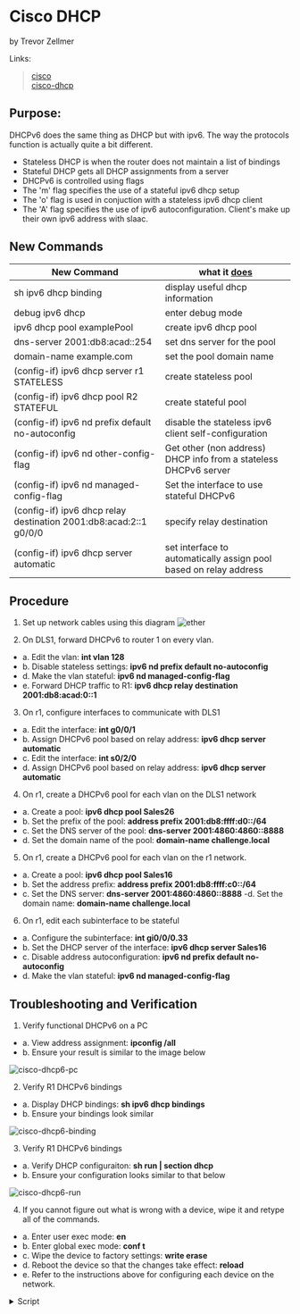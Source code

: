 # Cisco DHCP
by Trevor Zellmer </br>

Links:
> [cisco](cisco.md) </br>
> [cisco-dhcp](cisco-dhcp.md) </br>


## Purpose:
DHCPv6 does the same thing as DHCP but with ipv6. The way the protocols function is actually quite a bit different.


- Stateless DHCP is when the router does not maintain a list of bindings
- Stateful DHCP gets all DHCP assignments from a server
- DHCPv6 is controlled using flags
- The 'm' flag specifies the use of a stateful ipv6 dhcp setup
- The 'o' flag is used in conjuction with a stateless ipv6 dhcp client
- The 'A' flag specifies the use of ipv6 autoconfiguration. Client's make up their own ipv6 address with    slaac.

## New Commands
New Command | what it [does](does.md)
------------|-------------
sh ipv6 dhcp binding | display useful dhcp information
debug ipv6 dhcp | enter debug mode
ipv6 dhcp pool examplePool | create ipv6 dhcp pool
dns-server 2001:db8:acad::254 | set dns server for the pool
domain-name example.com | set the pool domain name
(config-if) ipv6 dhcp server r1 STATELESS | create stateless pool
(config-if) ipv6 dhcp pool R2 STATEFUL | create stateful pool
(config-if) ipv6 nd prefix default no-autoconfig | disable the stateless ipv6 client self-configuration
(config-if) ipv6 nd other-config-flag | Get other (non address) DHCP info from a stateless DHCPv6 server
(config-if) ipv6 nd managed-config-flag | Set the interface to use stateful DHCPv6
(config-if) ipv6 dhcp relay destination 2001:db8:acad:2::1 g0/0/0 | specify relay destination
(config-if) ipv6 dhcp server automatic | set interface to automatically assign pool based on relay address



## Procedure
1. Set up network cables using this diagram
![ether](cisco-ether.png)
 

2. On DLS1, forward DHCPv6 to router 1 on every vlan.
- a. Edit the vlan: **int vlan 128**
- b. Disable stateless settings: **ipv6 nd prefix default no-autoconfig**
- d. Make the vlan stateful: **ipv6 nd managed-config-flag**
- e. Forward DHCP traffic to R1: **ipv6 dhcp relay destination 2001:db8:acad:0::1**


3. On r1, configure interfaces to communicate with DLS1
- a. Edit the interface: **int g0/0/1**
- b. Assign DHCPv6 pool based on relay address: **ipv6 dhcp server automatic**
- c. Edit the interface: **int s0/2/0**
- d. Assign DHCPv6 pool based on relay address: **ipv6 dhcp server automatic**


4. On r1, create a DHCPv6 pool for each vlan on the DLS1 network
- a. Create a pool: **ipv6 dhcp pool Sales26**
- b. Set the prefix of the pool: **address prefix 2001:db8:ffff:d0::/64**
- c. Set the DNS server of the pool: **dns-server 2001:4860:4860::8888**
- d. Set the domain name of the pool: **domain-name challenge.local**


5. On r1, create a DHCPv6 pool for each vlan on the r1 network.
- a. Create a pool: **ipv6 dhcp pool Sales16**
- b. Set the address prefix:  **address prefix 2001:db8:ffff:c0::/64**
- c. Set the DNS server:  **dns-server 2001:4860:4860::8888**
 -d. Set the domain name: **domain-name challenge.local**

6. On r1, edit each subinterface to be stateful
- a. Configure the subinterface: **int gi0/0/0.33**
- b. Set the DHCP server of the interface: **ipv6 dhcp server Sales16**
- c. Disable address autoconfiguration: **ipv6 nd prefix default no-autoconfig**
- d. Make the vlan stateful: **ipv6 nd managed-config-flag**


## Troubleshooting and Verification

1. Verify functional DHCPv6 on a PC
- a. View address assignment: **ipconfig /all**
- b. Ensure your result is similar to the image below

![cisco-dhcp6-pc](cisco-dhcp6-pc.PNG)

2. Verify R1 DHCPv6 bindings
- a. Display DHCP bindings: **sh ipv6 dhcp bindings**
- b. Ensure your bindings look similar

![cisco-dhcp6-binding](cisco-dhcp6-binding.PNG)

3. Verify R1 DHCPv6 bindings
- a. Verify DHCP configuraiton: **sh run | section dhcp**
- b. Ensure your configuration looks similar to that below

![cisco-dhcp6-run](cisco-dhcp6-run.PNG)


4. If you cannot figure out what is wrong with a device, wipe it and retype all of the commands.
- a. Enter user exec mode: **en** </br>
- b. Enter global exec mode: **conf t** </br>
- c. Wipe the device to factory settings:  **write erase** </br>
- d. Reboot the device so that the changes take effect: **reload** </br>
- e. Refer to the instructions above for configuring each device on the network.



<details> <summary>Script</summary>


```
! ===============================
! This is switch 1 config
en
config t
hostname ALS1
no ip domain-lookup
line con 0
password cisco login
logging sync
exec-time 120 0
enable secret class
service password-encryption
ip domain name challenge.local
crypto key generate rsa
1024
ip ssh ver 2
username student secret cisco 
username admin priv 15 secret cisco 
line vty 0 15
transport input ssh
login local
banner motd % keep out %
ip default-gateway 172.16.63.1
vlan 33
name Sales
exit
vlan 44
name Manufacturing
exit
vlan 55
name Admin
exit
vlan 63
name ITmgmt
exit
vlan 888
name NativeONLY
exit
int range gi1/0/1-8
switchport mode access
switchport access vlan 33
no shut
exit
int range gi1/0/9-12
switchport mode access
switchport access vlan 44
no shut
exit
int range gi1/0/13-18
switchport mode access
switchport access vlan 55
no shut
exit
int vlan 63
ip add 172.16.63.5 255.255.255.128
desc ITmgmt
no shut
exit
int range gi1/0/20-21
shut
channel-group 2 mode desir
int po2
shut
desc connect to ALS4
!switchport trunk encapsulation dot1q
switchport nonegotiate
switchport mode trunk
switchport trunk allowed vlan 33,44,55,63
switchport trunk native vlan 888
no shut
exit
int gi1/0/23
!switchport trunk encapsulation dot1q
switchport nonegotiate
switchport mode trunk
switchport trunk allowed vlan 33,44,55,63
switchport trunk native vlan 888
no shut
exit
int range gi1/0/24, gi1/0/22
shut
channel-group 1 mode active
int po1
shut
!switchport trunk encapsulation dot1q
switchport nonegotiate
switchport mode trunk
switchport trunk allowed vlan 33,44,55,63
switchport trunk native vlan 888
no shut
exit
spanning-tree mode rapid-pvst
spanning-tree portfast default
spanning-tree portfast bpduguard default
spanning-tree vlan 33 root primary
spanning-tree vlan 44 root primary
spanning-tree vlan 55 root secondary
spanning-tree vlan 63 root secondary
ip access-list standard BlockSales
 remark Block R1 Sales network
 deny   172.16.33.0 0.0.0.255
 remark Block 3750-2 Sales network
 deny   172.16.128.0 0.0.0.255
 permit any
line vty 0 15
 access-class BlockSales in
!copy run start
!show arp
!show run


! ===============================
! This is switch 2 config
en
config t
hostname ALS2
no ip domain-lookup
line con 0
password cisco
login
logging sync
exec-time 120 0
enable secret class
service password-encryption
ip domain name challenge.local
crypto key generate rsa
1024
ip ssh ver 2
username student secret cisco 
username admin priv 15 secret cisco
line vty 0 15
transport input ssh
login local
banner motd % keep out %
ip default-gateway 172.16.63.1
vlan 33
name Sales
exit
vlan 44
name Manufacturing
exit
vlan 55
name Admin
exit
vlan 63
name ITmgmt
exit
vlan 888
name NativeONLY
exit
int range gi1/0/1-6
switchport mode access
switchport access vlan 33
no shut
exit
int range gi1/0/7-14
switchport mode access
switchport access vlan 44
no shut
exit
int range gi1/0/15-20
switchport mode access
switchport access vlan 55
no shut
exit
int vlan 63
ip add 172.16.63.6 255.255.255.128
desc ITmgmt
no shut
exit
int range gi1/0/23-24
shut
channel-group 1 mode active
int po1
shut
!switchport trunk encapsulation dot1q
switchport nonegotiate
switchport mode trunk
switchport trunk allowed vlan 33,44,55,63
switchport trunk native vlan 888
no shut
exit
int range gi1/0/21-22
shut
channel-group 2 mode active
int po2
shut
desc Connect to ALS4
!switchport trunk encapsulation dot1q
switchport nonegotiate
switchport mode trunk
switchport trunk allowed vlan 33,44,55,63
switchport trunk native vlan 888
no shut
exit
spanning-tree mode rapid-pvst
spanning-tree portfast default
spanning-tree portfast bpduguard default
ip access-list standard BlockSales
 remark Block R1 Sales network
 deny   172.16.33.0 0.0.0.255
 remark Block 3750-2 Sales network
 deny   172.16.128.0 0.0.0.255
 permit any
line vty 0 15
 access-class BlockSales in
!sh ip trunk brief
!sh vlan brief
!copy run start
!show arp
!show run

! ===============================
! This is ALS3 config
en
config t
hostname ALS3
no ip domain-lookup
line con 0
password cisco
login
logging sync
exec-time 120 0
enable secret class
service password-encryption
ip domain name challenge.local
crypto key generate rsa
1024
ip ssh ver 2
username student secret cisco 
username admin priv 15 secret cisco
line vty 0 15
transport input ssh
login local
banner motd % keep out %
ip default-gateway 172.16.153.1
vlan 128
name Sales
exit
vlan 138
name Manufacturing
exit
vlan 148
name Admin
exit
vlan 153
name ITmgmt
exit
vlan 999
name NativeONLY
exit
int range gi1/0/1-8
switchport mode access
switchport access vlan 128
no shut
exit
int range gi1/0/9-12
switchport mode access
switchport access vlan 138
no shut
exit
int range gi1/0/13-18
switchport mode access
switchport access vlan 148
no shut
exit
int vlan 153
ip add 172.16.153.6 255.255.255.128
desc ITmgmt
no shut
exit
int range gi1/0/23-24
shut
channel-group 1 mode desir
int po1
shut
desc Connect to DLS1
!sdm prefer dual-ipv4-and-ipv6 default
!switchport trunk encapsulation dot1q
switchport nonegotiate
switchport mode trunk
switchport trunk allowed vlan 128,138,148,153
switchport trunk native vlan 999
no shut
exit
spanning-tree mode rapid-pvst
spanning-tree portfast default
spanning-tree portfast bpduguard default
ip access-list standard BlockSales
 remark Block R1 Sales network
 deny   172.16.33.0 0.0.0.255
 remark Block 3750-2 Sales network
 deny   172.16.128.0 0.0.0.255
 permit any
line vty 0 15
 access-class BlockSales in
!sh ip trunk brief
!sh vlan brief
!copy run start
!show arp
!show run


! ===============================
! This is switch 4 config
en
config t
hostname ALS4
no ip domain-lookup
line con 0
password cisco
login
logging sync
exec-time 120 0
enable secret class
service password-encryption
ip domain name challenge.local
crypto key generate rsa
1024
ip ssh ver 2
username student secret cisco 
username admin priv 15 secret cisco
line vty 0 15
transport input ssh
login local
banner motd % keep out %
ip default-gateway 172.16.63.1
vlan 33
name Sales
exit
vlan 44
name Manufacturing
exit
vlan 55
name Admin
exit
vlan 63
name ITmgmt
exit
vlan 888
name NativeONLY
exit
int range gi1/0/1-6
switchport mode access
switchport access vlan 33
no shut
exit
int range gi1/0/7-14
switchport mode access
switchport access vlan 44
no shut
exit
int range gi1/0/15-22
switchport mode access
switchport access vlan 55
no shut
exit
int vlan 63
ip add 172.16.63.7 255.255.255.128
desc ITmgmt
no shut
exit
int range gi1/0/23-24
shut
channel-group 1 mode desir
int po1
shut
desc Connect to ALS1
!switchport trunk encapsulation dot1q
switchport nonegotiate
switchport mode trunk
switchport trunk allowed vlan 33,44,55,63
switchport trunk native vlan 888
no shut
exit
int range gi1/0/21-22
shut
channel-group 2 mode active
int po2
shut
desc Connect to ALS2
!switchport trunk encapsulation dot1q
switchport nonegotiate
switchport mode trunk
switchport trunk allowed vlan 33,44,55,63
switchport trunk native vlan 888
no shut
exit
spanning-tree mode rapid-pvst
spanning-tree portfast default
spanning-tree portfast bpduguard default
spanning-tree vlan 63 root primary
spanning-tree vlan 55 root primary
spanning-tree vlan 33 root secondary
spanning-tree vlan 44 root secondary
ip access-list standard BlockSales
 remark Block R1 Sales network
 deny   172.16.33.0 0.0.0.255
 remark Block 3750-2 Sales network
 deny   172.16.128.0 0.0.0.255
 permit any
line vty 0 15
 access-class BlockSales in
!sh ip trunk brief
!sh vlan brief
!copy run start
!show arp
!show run




! ===============================
! This is DLS1 config
en
config t
hostname DLS1
no ip domain-lookup
line con 0
password cisco
login
logging sync
exec-time 120 0
enable secret class
service password-encryption
ip domain name challenge.local
crypto key generate rsa
1024
ip ssh ver 2
username student secret cisco 
username admin priv 15 secret cisco
line vty 0 15
transport input ssh
login local
banner motd % keep out %
ip default-gateway 172.254.0.1
ip routing
!sdm prefer dual-ipv4-and-ipv6 default
ipv6 unicast-routing
do copy run start

!---- DLS1 part 2 of commands ----

vlan 138
name Sales
exit
vlan 138
name Manufacturing
vlan 148
name Admin
vlan 153
name ITmgmt
vlan 999
name NativeONLY
exit
int vlan 128
ip add 172.16.128.1 255.255.255.0
ipv6 add 2001:db8:ffff:d0::1/64
ipv6 add FE80::A link-local
ip helper-address 192.168.150.1
exit
int vlan 138
ip add 172.16.138.1 255.255.255.0
ipv6 add 2001:db8:ffff:d1::1/64
ipv6 add FE80::A link-local
ip helper-address 192.168.150.1
exit
int vlan 148
ip add 172.16.148.1 255.255.255.0
ipv6 add 2001:db8:ffff:d2::1/64
ipv6 add FE80::A link-local
ip helper-address 192.168.150.1
exit
int vlan 153
ip add 172.16.153.1 255.255.255.0
ip helper-address 192.168.150.1
exit
int range gi1/0/1-8
switchport mode access
switchport access vlan 128
no shut
exit
int range gi1/0/9-12
switchport mode access
switchport access vlan 138
no shut
exit
int range gi1/0/13-18
switchport mode access
switchport access vlan 148
no shut
exit
int gi1/0/22
no switchport
ip add 172.254.0.6 255.255.255.252
ipv6 add 2001:db8:ffff:2::6/64
ipv6 add FE80::A link-local
no shut
int gi1/0/23
no switchport
ip add 172.254.0.2 255.255.255.252
ipv6 add 2001:db8:ffff:1::2/64
ipv6 add FE80::A link-local
no shut
int vlan 153
ip add 172.16.153.1 255.255.255.128
desc ITmgmt
no shut
exit
int range gi1/0/21, gi1/0/24
shut
channel-group 1 mode desir
int po1
shut
desc Connect to ALS3
!switchport trunk encapsulation dot1q
switchport nonegotiate
switchport mode trunk
switchport trunk allowed vlan 128,138,148,153
switchport trunk native vlan 999
no shut
exit
!sh ip trunk brief
!sh vlan brief
!copy run start
!show arp
!show run
!Step 6a & b
ip route 172.16.33.0 255.255.255.0 172.254.0.1
ipv6 route 2001:db8:ffff:c0::/64 2001:db8:ffff:1::1
ip route 172.16.33.0 255.255.255.0 172.254.0.5 16
ipv6 route 2001:db8:ffff:c0::/64 2001:db8:ffff:2::5 16
ip route 172.16.44.0 255.255.255.0 172.254.0.1
ipv6 route 2001:db8:ffff:c1::/64 2001:db8:ffff:1::1
ip route 172.16.44.0 255.255.255.0 172.254.0.5 16
ipv6 route 2001:db8:ffff:c1::/64 2001:db8:ffff:2::5 16
ip route 172.16.55.0 255.255.255.0 172.254.0.1
ipv6 route 2001:db8:ffff:c2::/64 2001:db8:ffff:1::1
ip route 172.16.55.0 255.255.255.0 172.254.0.5 16
ipv6 route 2001:db8:ffff:c2::/64 2001:db8:ffff:2::5 16
ip route 172.16.63.0 255.255.255.0 172.254.0.1
ip route 172.16.63.0 255.255.255.0 172.254.0.5 16
!Step 6c & d
ip route 172.254.0.8 255.255.255.252 172.254.0.1
ipv6 route 2001:db8:ffff:3::/64 2001:db8:ffff:1::1
ip route 172.254.0.8 255.255.255.252 172.254.0.5 32
ipv6 route 2001:db8:ffff:3::/64 2001:db8:ffff:2::5 32
!Step 6e & f
ip route 192.168.150.1 255.255.255.255 172.254.0.1
ipv6 route 2001:db8:acad:0::1/128 2001:db8:ffff:1::1
ip route 192.168.150.1 255.255.255.255 172.254.0.5 64
ipv6 route 2001:db8:acad:0::1/128 2001:db8:ffff:2::5 64
spanning-tree mode rapid-pvst
spanning-tree portfast default
spanning-tree portfast bpduguard default
ip access-list standard BlockSales
spanning-tree vlan 128 root primary
spanning-tree vlan 138 root primary
spanning-tree vlan 148  root primary 
spanning-tree vlan 153 root primary
ip access-list standard BlockSales
 remark Block R1 Sales network
 deny   172.16.33.0 0.0.0.255
 remark Block 3750-2 Sales network
 deny   172.16.128.0 0.0.0.255
 permit any
line vty 0 15
 access-class BlockSales in
ipv6 access-list BlockV6Sales
 remark Block R1 Sales IPv6 network
 deny   ipv6 2001:db8:ffff:c0::/64 any
 remark Block 3750-2 IPv6 network
 deny   ipv6 2001:db8:ffff:d0::/64 any
 permit ipv6 any any
line vty 0 15
 ipv6 access-class BlockV6Sales in
int vlan 128
ipv6 nd prefix default no-autoconfig
ipv6 nd managed-config-flag
ipv6 dhcp relay destination 2001:db8:acad:0::1
int vlan 138
ipv6 nd prefix default no-autoconfig
ipv6 nd managed-config-flag
ipv6 dhcp relay destination 2001:db8:acad:0::1
int vlan 148
ipv6 nd prefix default no-autoconfig
ipv6 nd managed-config-flag
ipv6 dhcp relay destination 2001:db8:acad:0::1
exit


! ================================
! This is router 1 config
en
config t
hostname R1
no ip domain-lookup
line con 0
password cisco
login
logging sync
enable secret class
service password-encryption
ip domain name challenge.local
crypto key generate rsa
1024
ip ssh ver 2
username student secret cisco
username admin priv 15 secret cisco
line vty 0 15
transport input ssh
login local
banner motd % keep out %
! commands below this point are unqiue to routers
line aux 0
password cisco
login
ipv6 unicast-routing
!-- Make Subinterfaces
int gi0/0/0.33
encapsulation dot1q 33
ip address 172.16.33.1 255.255.255.0
ipv6 add 2001:db8:ffff:c0::1/64
ipv6 add FE80::1 link-local
int gi0/0/0.44
encapsulation dot1q 44
ip add 172.16.44.1 255.255.255.0
ipv6 add 2001:db8:ffff:c1::1/64
ipv6 add FE80::1 link-local
int gi0/0/0.55
encapsulation dot1q 55
ip address 172.16.55.1 255.255.255.0
ipv6 add 2001:db8:ffff:c2::1/64
ipv6 add FE80::1 link-local
int gi0/0/0.63
encapsulation dot1q 63
ip address 172.16.63.1 255.255.255.0
ipv6 add FE80::1 link-local
int gi0/0/0
desc Connect to ALS1
no shut
int gi0/0/1
desc Connect to DLS1
ip add 172.254.0.1 255.255.255.252
ipv6 add 2001:db8:ffff:1::1/64
ipv6 add FE80::1 link-local
no shut
exit
int s0/2/0
desc Connect to R2
ip add 172.254.0.9 255.255.255.252
ipv6 add 2001:db8:ffff:3::9/64
ipv6 add FE80::1 link-local
no shut
int Lo0
desc Loopback 0
ip add 192.168.150.1 255.255.255.255
ipv6 add 2001:db8:acad:0::1/128
ipv6 add FE80::1 link-local
no shut
exit
!Step 5a & b
ip route 172.16.128.0 255.255.255.0 172.254.0.2
ipv6 route 2001:db8:ffff:d0::/64 2001:db8:ffff:1::2 
ip route 172.16.128.0 255.255.255.0 172.254.0.10 16
ipv6 route 2001:db8:ffff:d0::/64 2001:db8:ffff:3::A 16
ip route 172.16.138.0 255.255.255.0 172.254.0.2
ipv6 route 2001:db8:ffff:d1::/64 2001:db8:ffff:1::2
ip route 172.16.138.0 255.255.255.0 172.254.0.10 16
ipv6 route 2001:db8:ffff:d1::/64 2001:db8:ffff:3::A 16
ip route 172.16.148.0 255.255.255.0 172.254.0.2
ipv6 route 2001:db8:ffff:d2::/64 2001:db8:ffff:1::2
ip route 172.16.148.0 255.255.255.0 172.254.0.10 16
ipv6 route 2001:db8:ffff:d2::/64 2001:db8:ffff:3::A 16
ip route 172.16.153.0 255.255.255.128 172.254.0.2
ip route 172.16.153.0 255.255.255.128 172.254.0.10 16
!Step 5c & d
ip route 172.254.0.4 255.255.255.252 172.254.0.2
ipv6 route 2001:db8:ffff:2::/64 2001:db8:ffff:1::2
ip route 172.254.0.4 255.255.255.252 172.254.0.10 32
ipv6 route 2001:db8:ffff:2::/64 2001:db8:ffff:3::A 32
spanning-tree mode rapid-pvst
spanning-tree portfast default
spanning-tree portfast bpduguard default
ip access-list standard BlockSales
 remark Block R1 Sales network
 deny   172.16.33.0 0.0.0.255
 remark Block 3750-2 Sales network
 deny   172.16.128.0 0.0.0.255
 permit any
line vty 0 15
 access-class BlockSales in
ipv6 access-list BlockV6Sales
 remark Block R1 Sales IPv6 network
 deny   ipv6 2001:db8:ffff:c0::/64 any
 remark Block 3750-2 IPv6 network
 deny   ipv6 2001:db8:ffff:d0::/64 any
 permit ipv6 any any
line vty 0 15
 ipv6 access-class BlockV6Sales in
ip dhcp excluded-address 172.16.33.0 172.16.33.10
ip dhcp pool Sales
default-router 172.16.33.1
DNS-server 8.8.8.8
domain-name challenge.local
lease 0 6
network 172.16.33.0 255.255.255.0
ip dhcp excluded-address 192.168.128.1 192.168.128.10
ip dhcp pool Sales2
default-router 172.16.128.1
DNS-server 8.8.8.8
domain-name challenge.local
lease 0 6
network 172.16.128.0 255.255.255.0
ipv6 dhcp pool Sales16
address prefix 2001:db8:ffff:c0::/64
dns-server 2001:4860:4860::8888
domain-name challenge.local
int gi0/0/0.33
ipv6 dhcp server Sales16
ipv6 nd prefix default no-autoconfig
exit
ipv6 dhcp pool Sales26
address prefix 2001:db8:ffff:d0::/64
dns-server 2001:4860:4860::8888
domain-name challenge.local
ip dhcp excluded-address 172.16.44.0 172.16.44.10
ip dhcp pool Manufacturing
default-router 172.16.44.1
DNS-server 8.8.8.8
domain-name challenge.local
network 172.16.44.0 255.255.255.0
ip dhcp excluded-address 172.16.138.0 172.16.138.10
ip dhcp pool Manufacturing2
default-router 172.16.138.1
DNS-server 8.8.8.8
domain-name challenge.local
network 172.16.138.0 255.255.255.0
ipv6 dhcp pool Manufacturing16
address prefix 2001:db8:ffff:c1::/64
dns-server 2001:4860:4860::8888
domain-name challenge.local
int gi0/0/0.44
ipv6 dhcp server Manufacturing16
ipv6 nd prefix default no-autoconfig
exit
ipv6 dhcp pool Manufacturing26
address prefix 2001:db8:ffff:d1::/64
dns-server 2001:4860:4860::8888
domain-name challenge.local
ip dhcp excluded-address 172.16.55.0 172.16.55.10
ip dhcp pool Admin
default-router 172.16.55.1
DNS-server 8.8.8.8
domain-name challenge.local
network 172.16.55.0 255.255.255.0
ip dhcp excluded-address 172.16.148.0 172.16.148.10
ip dhcp pool Admin2
default-router 172.16.148.1
DNS-server 8.8.8.8
domain-name challenge.local
network 172.16.148.0 255.255.255.0
ipv6 dhcp pool Admin16
address prefix 2001:db8:ffff:c2::/64
dns-server 2001:4860:4860::8888
domain-name challenge.local
int g0/0/0.55
ipv6 dhcp server Admin16
ipv6 nd prefix default no-autoconfig
exit
ipv6 dhcp pool Admin26
address prefix 2001:db8:ffff:d2::/64
dns-server 2001:4860:4860::8888
domain-name challenge.local
ip dhcp excluded-address 172.16.63.0 172.16.63.10
ip dhcp pool ITmgmt
default-router 172.16.63.1
DNS-server 8.8.8.8
domain-name challenge.local
network 172.16.63.0 255.255.255.128
ip dhcp excluded-address 172.16.153.1 172.16.153.10
ip dhcp pool ITmgmt2
default-router 172.16.153.1
DNS-server 8.8.8.8
domain-name challenge.local
network 172.16.153.0 255.255.255.128
int g0/0/1
ipv6 dhcp server automatic 
int s0/2/0
ipv6 dhcp server automatic 

! ================================
! This is router 2 config
en
config t
hostname R2
no ip domain-lookup
line con 0
password cisco
login
logging sync
enable secret class
service password-encryption
ip domain name challenge.local
crypto key generate rsa
1024
ip ssh ver 2
username student secret cisco
username admin priv 15 secret cisco
line vty 0 15
transport input ssh
login local
banner motd % keep out %
! commands below this point are unqiue to routers
line aux 0
password cisco
login
ipv6 unicast-routing
int s0/2/0
desc Connect to R1
ip add 172.254.0.10 255.255.255.252
ipv6 add 2001:db8:ffff:3::A/64
ipv6 add FE80::2 link-local
no shut
int gi0/0/1
desc Connect to DLS1
ip add 172.254.0.5 255.255.255.252
ipv6 add 2001:db8:ffff:2::5/64
ipv6 add FE80::2 link-local
no shut
exit
!Step 7a & b
ip route 172.16.33.0 255.255.255.0 172.254.0.9
ipv6 route 2001:db8:ffff:c0::/64 2001:db8:ffff:3::9
ip route 172.16.33.0 255.255.255.0 172.254.0.6 16
ipv6 route 2001:db8:ffff:c0::/64 2001:db8:ffff:2::6 16
ip route 172.16.44.0 255.255.255.0 172.254.0.9
ipv6 route 2001:db8:ffff:c1::/64 2001:db8:ffff:3::9
ip route 172.16.44.0 255.255.255.0 172.254.0.6 16
ipv6 route 2001:db8:ffff:c1::/64 2001:db8:ffff:2::6 16
ip route 172.16.55.0 255.255.255.0 172.254.0.9
ipv6 route 2001:db8:ffff:c2::/64 2001:db8:ffff:3::9
ip route 172.16.55.0 255.255.255.0 172.254.0.6 16
ipv6 route 2001:db8:ffff:c2::/64 2001:db8:ffff:2::6 16
ip route 172.16.63.0 255.255.255.0 172.254.0.9
ip route 172.16.63.0 255.255.255.0 172.254.0.6 16
!Step 7c & d
ip route 172.16.128.0 255.255.255.0 172.254.0.6
ipv6 route 2001:db8:ffff:d0::/64 2001:db8:ffff:2::6
ip route 172.16.128.0 255.255.255.0 172.254.0.9 16
ipv6 route 2001:db8:ffff:d0::/64 2001:db8:ffff:3::9 16
ip route 172.16.138.0 255.255.255.0 172.254.0.6
ipv6 route 2001:db8:ffff:d1::/64 2001:db8:ffff:2::6
ip route 172.16.138.0 255.255.255.0 172.254.0.9 16
ipv6 route 2001:db8:ffff:d1::/64 2001:db8:ffff:3::9 16
ip route 172.16.148.0 255.255.255.0 172.254.0.6
ipv6 route 2001:db8:ffff:d2::/64 2001:db8:ffff:2::6
ip route 172.16.148.0 255.255.255.0 172.254.0.9 16
ipv6 route 2001:db8:ffff:d2::/64 2001:db8:ffff:3::9 16
ip route 172.16.153.0 255.255.255.128 172.254.0.6
ip route 172.16.153.0 255.255.255.128 172.254.0.9 16
!Step 7e & f
ip route 172.254.0.0 255.255.255.252 172.254.0.6
ipv6 route 2001:db8:ffff:1::/64 2001:db8:ffff:2::6
ip route 172.254.0.0 255.255.255.252 172.254.0.9 32
ipv6 route 2001:db8:ffff:1::/64 2001:db8:ffff:3::9 32
!Step 7g & h
ip route 192.168.150.1 255.255.255.255 172.254.0.9
ipv6 route 2001:db8:acad:0::1/128 2001:db8:ffff:3::9
ip route 192.168.150.1 255.255.255.255 172.254.0.6 64
ipv6 route 2001:db8:acad:0::1/128 2001:db8:ffff:2::6 64
spanning-tree mode rapid-pvst
spanning-tree portfast default
spanning-tree portfast bpduguard default
ip access-list standard BlockSales
 remark Block R1 Sales network
 deny   172.16.33.0 0.0.0.255
 remark Block 3750-2 Sales network
 deny   172.16.128.0 0.0.0.255
 permit any
line vty 0 15
 access-class BlockSales in
 ipv6 access-list BlockV6Sales
 remark Block R1 Sales IPv6 network
 deny   ipv6 2001:db8:ffff:c0::/64 any
 remark Block 3750-2 IPv6 network
 deny   ipv6 2001:db8:ffff:d0::/64 any
 permit ipv6 any any
line vty 0 15
 ipv6 access-class BlockV6Sales in
```

</summary> </details>
